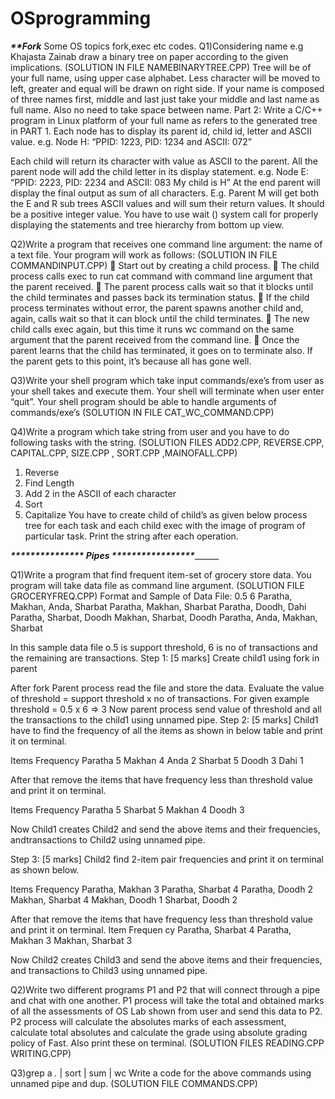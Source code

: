# OSprogramming
___________________******************Fork****************___________________
Some OS topics fork,exec etc codes.
Q1)Considering name e.g Khajasta Zainab  draw a binary tree on paper according to the
given implications.      (SOLUTION IN FILE NAMEBINARYTREE.CPP)
Tree will be of your full name, using upper case alphabet. Less character will be
moved to left, greater and equal will be drawn on right side. If your name is
composed of three names first, middle and last just take your middle and last
name as full name. Also no need to take space between name.
Part 2:
Write a C/C++ program in Linux platform of your full name as refers to the
generated tree in PART 1.
Each node has to display its parent id, child id, letter and ASCII value.
e.g. Node H: “PPID: 1223, PID: 1234 and ASCII: 072”     

Each child will return its character with value as ASCII to the parent. All the
parent node will add the child letter in its display statement.
e.g. Node E: “PPID: 2223, PID: 2234 and ASCII: 083 My child is H”
At the end parent will display the final output as sum of all characters. E.g. Parent
M will get both the E and R sub trees ASCII values and will sum their return
values. It should be a positive integer value.
You have to use wait () system call for properly displaying the statements and
tree hierarchy from bottom up view.


Q2)Write a program that receives one command line argument: the name of a text
file. Your program will work as follows:  (SOLUTION IN FILE COMMANDINPUT.CPP)
 Start out by creating a child process.
 The child process calls exec to run cat command with command line
argument that the parent received.
 The parent process calls wait so that it blocks until the child terminates and
passes back its termination status.
 If the child process terminates without error, the parent spawns another
child and, again, calls wait so that it can block until the child terminates.
 The new child calls exec again, but this time it runs wc command on the
same argument that the parent received from the command line.
 Once the parent learns that the child has terminated, it goes on to
terminate also. If the parent gets to this point, it’s because all has gone well.


Q3)Write your shell program which take input commands/exe’s from user as your
shell takes and execute them. Your shell will terminate when user enter “quit”.
Your shell program should be able to handle arguments of commands/exe’s (SOLUTION IN FILE CAT_WC_COMMAND.CPP)


Q4)Write a program which take string from user and you have to do following tasks
with the string.  (SOLUTION FILES ADD2.CPP, REVERSE.CPP, CAPITAL.CPP, SIZE.CPP , SORT.CPP ,MAINOFALL.CPP)
1. Reverse
2. Find Length
3. Add 2 in the ASCII of each character
4. Sort
5. Capitalize
You have to create child of child’s as given below process tree for each task and
each child exec with the image of program of particular task. Print the string after
each operation.

_________*************** Pipes *****************_______________


Q1)Write a program that find frequent item-set of grocery store data. You program will take
data file as command line argument.  (SOLUTION FILE GROCERYFREQ.CPP)
Format and Sample of Data File:
0.5
6
Paratha, Makhan, Anda, Sharbat
Paratha, Makhan, Sharbat
Paratha, Doodh, Dahi
Paratha, Sharbat, Doodh
Makhan, Sharbat, Doodh
Paratha, Anda, Makhan, Sharbat

In this sample data file o.5 is support threshold, 6 is no of transactions and the remaining
are transactions.
Step 1: [5 marks]
Create child1 using fork in parent

After fork Parent process read the file and store the data. Evaluate the value of
threshold = support threshold x no of transactions.
For given example threshold = 0.5 x 6 => 3
Now parent process send value of threshold and all the transactions to the child1 using
unnamed pipe.
Step 2: [5 marks]
Child1 have to find the frequency of all the items as shown in below table and print it on
terminal.

Items Frequency
Paratha 5
Makhan 4
Anda 2
Sharbat 5
Doodh 3
Dahi 1

After that remove the items that have frequency less than threshold value and print it
on terminal.

Items Frequency
Paratha 5
Sharbat 5
Makhan 4
Doodh 3

Now Child1 creates Child2 and send the above items and their frequencies, andtransactions to Child2 using unnamed pipe.

Step 3: [5 marks]
Child2 find 2-item pair frequencies and print it on terminal as shown below.

Items Frequency
Paratha, Makhan 3
Paratha, Sharbat 4
Paratha, Doodh 2
Makhan, Sharbat 4
Makhan, Doodh 1
Sharbat, Doodh 2

After that remove the items that have frequency less than threshold value and print it
on terminal.
Item Frequen
cy
Paratha, Sharbat 4
Paratha, Makhan 3
Makhan, Sharbat 3

Now Child2 creates Child3 and send the above items and their frequencies, and
transactions to Child3 using unnamed pipe.

Q2)Write two different programs P1 and P2 that will connect through a pipe and chat with
one another. P1 process will take the total and obtained marks of all the assessments of
OS Lab shown from user and send this data to P2. P2 process will calculate the absolutes
marks of each assessment, calculate total absolutes and calculate the grade using absolute
grading policy of Fast. Also print these on terminal.  (SOLUTION FILES READING.CPP WRITING.CPP)

Q3)grep a *.* | sort | sum | wc
Write a code for the above commands using unnamed pipe and dup. (SOLUTION FILE COMMANDS.CPP)


